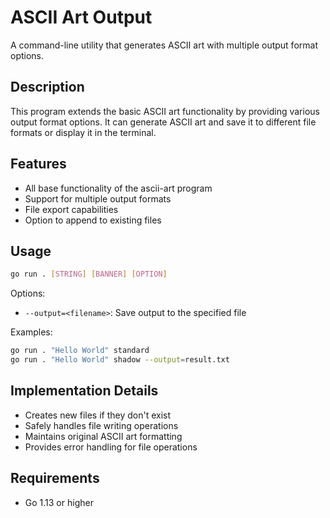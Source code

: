 # ASCII Art Output

A command-line utility that generates ASCII art with multiple output format options.

## Description

This program extends the basic ASCII art functionality by providing various output format options. It can generate ASCII art and save it to different file formats or display it in the terminal.

## Features

- All base functionality of the ascii-art program
- Support for multiple output formats
- File export capabilities
- Option to append to existing files

## Usage

```bash
go run . [STRING] [BANNER] [OPTION]
```

Options:
- `--output=<filename>`: Save output to the specified file

Examples:
```bash
go run . "Hello World" standard
go run . "Hello World" shadow --output=result.txt
```

## Implementation Details

- Creates new files if they don't exist
- Safely handles file writing operations
- Maintains original ASCII art formatting
- Provides error handling for file operations

## Requirements

- Go 1.13 or higher
